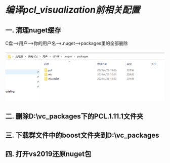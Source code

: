 # ***编译pcl_visualization前相关配置***

## **一. 清理nuget缓存**

C盘—>用户—>你的用户名—>.nuget—>packages里的全部删除

![路径演示](pic/7c7f5b0f-6ece-492e-a6d7-1df8492d7981.png)

## **二. 删除D:\vc_packages下的PCL.1.11.1文件夹**

## **三. 下载群文件中的boost文件夹到D:\vc_packages**

## **四. 打开vs2019还原nuget包**
